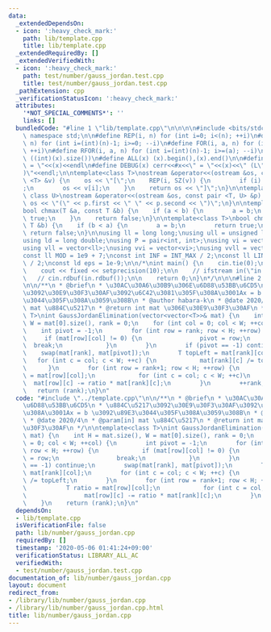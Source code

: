 ```yaml
---
data:
  _extendedDependsOn:
  - icon: ':heavy_check_mark:'
    path: lib/template.cpp
    title: lib/template.cpp
  _extendedRequiredBy: []
  _extendedVerifiedWith:
  - icon: ':heavy_check_mark:'
    path: test/number/gauss_jordan.test.cpp
    title: test/number/gauss_jordan.test.cpp
  _pathExtension: cpp
  _verificationStatusIcon: ':heavy_check_mark:'
  attributes:
    '*NOT_SPECIAL_COMMENTS*': ''
    links: []
  bundledCode: "#line 1 \"lib/template.cpp\"\n\n\n\n#include <bits/stdc++.h>\n\nusing\
    \ namespace std;\n\n#define REP(i, n) for (int i=0; i<(n); ++i)\n#define RREP(i,\
    \ n) for (int i=(int)(n)-1; i>=0; --i)\n#define FOR(i, a, n) for (int i=(a); i<(n);\
    \ ++i)\n#define RFOR(i, a, n) for (int i=(int)(n)-1; i>=(a); --i)\n\n#define SZ(x)\
    \ ((int)(x).size())\n#define ALL(x) (x).begin(),(x).end()\n\n#define DUMP(x) cerr<<#x<<\"\
    \ = \"<<(x)<<endl\n#define DEBUG(x) cerr<<#x<<\" = \"<<(x)<<\" (L\"<<__LINE__<<\"\
    )\"<<endl;\n\ntemplate<class T>\nostream &operator<<(ostream &os, const vector\
    \ <T> &v) {\n    os << \"[\";\n    REP(i, SZ(v)) {\n        if (i) os << \", \"\
    ;\n        os << v[i];\n    }\n    return os << \"]\";\n}\n\ntemplate<class T,\
    \ class U>\nostream &operator<<(ostream &os, const pair <T, U> &p) {\n    return\
    \ os << \"(\" << p.first << \" \" << p.second << \")\";\n}\n\ntemplate<class T>\n\
    bool chmax(T &a, const T &b) {\n    if (a < b) {\n        a = b;\n        return\
    \ true;\n    }\n    return false;\n}\n\ntemplate<class T>\nbool chmin(T &a, const\
    \ T &b) {\n    if (b < a) {\n        a = b;\n        return true;\n    }\n   \
    \ return false;\n}\n\nusing ll = long long;\nusing ull = unsigned long long;\n\
    using ld = long double;\nusing P = pair<int, int>;\nusing vi = vector<int>;\n\
    using vll = vector<ll>;\nusing vvi = vector<vi>;\nusing vvll = vector<vll>;\n\n\
    const ll MOD = 1e9 + 7;\nconst int INF = INT_MAX / 2;\nconst ll LINF = LLONG_MAX\
    \ / 2;\nconst ld eps = 1e-9;\n\n/*\nint main() {\n    cin.tie(0);\n    ios::sync_with_stdio(false);\n\
    \    cout << fixed << setprecision(10);\n\n    // ifstream in(\"in.txt\");\n \
    \   // cin.rdbuf(in.rdbuf());\n\n    return 0;\n}\n*/\n\n\n#line 2 \"lib/number/gauss_jordan.cpp\"\
    \n\n/**\n * @brief\n * \u30AC\u30A6\u30B9\u306E\u6D88\u53BB\u6CD5\n * \u884C\u5217\
    \u3092\u30E9\u30F3\u30AF\u3092\u6C42\u3081\u305F\u308A\u3001Ax = b \u3092\u89E3\
    \u3044\u305F\u308A\u3059\u308B\n * @author habara-k\n * @date 2020/4\n * @param[in]\
    \ mat \u884C\u5217\n * @return int mat \u306E\u30E9\u30F3\u30AF\n */\n\ntemplate<class\
    \ T>\nint GaussJordanElimination(vector<vector<T>>& mat) {\n    int H = mat.size(),\
    \ W = mat[0].size(), rank = 0;\n    for (int col = 0; col < W; ++col) {\n    \
    \    int pivot = -1;\n        for (int row = rank; row < H; ++row) {\n       \
    \     if (mat[row][col] != 0) {\n                pivot = row;\n              \
    \  break;\n            }\n        }\n        if (pivot == -1) continue;\n    \
    \    swap(mat[rank], mat[pivot]);\n        T topLeft = mat[rank][col];\n     \
    \   for (int c = col; c < W; ++c) {\n            mat[rank][c] /= topLeft;\n  \
    \      }\n        for (int row = rank+1; row < H; ++row) {\n            T ratio\
    \ = mat[row][col];\n            for (int c = col; c < W; ++c)\n              \
    \  mat[row][c] -= ratio * mat[rank][c];\n        }\n        ++rank;\n    }\n \
    \   return (rank);\n}\n"
  code: "#include \"../template.cpp\"\n\n/**\n * @brief\n * \u30AC\u30A6\u30B9\u306E\
    \u6D88\u53BB\u6CD5\n * \u884C\u5217\u3092\u30E9\u30F3\u30AF\u3092\u6C42\u3081\u305F\
    \u308A\u3001Ax = b \u3092\u89E3\u3044\u305F\u308A\u3059\u308B\n * @author habara-k\n\
    \ * @date 2020/4\n * @param[in] mat \u884C\u5217\n * @return int mat \u306E\u30E9\
    \u30F3\u30AF\n */\n\ntemplate<class T>\nint GaussJordanElimination(vector<vector<T>>&\
    \ mat) {\n    int H = mat.size(), W = mat[0].size(), rank = 0;\n    for (int col\
    \ = 0; col < W; ++col) {\n        int pivot = -1;\n        for (int row = rank;\
    \ row < H; ++row) {\n            if (mat[row][col] != 0) {\n                pivot\
    \ = row;\n                break;\n            }\n        }\n        if (pivot\
    \ == -1) continue;\n        swap(mat[rank], mat[pivot]);\n        T topLeft =\
    \ mat[rank][col];\n        for (int c = col; c < W; ++c) {\n            mat[rank][c]\
    \ /= topLeft;\n        }\n        for (int row = rank+1; row < H; ++row) {\n \
    \           T ratio = mat[row][col];\n            for (int c = col; c < W; ++c)\n\
    \                mat[row][c] -= ratio * mat[rank][c];\n        }\n        ++rank;\n\
    \    }\n    return (rank);\n}\n"
  dependsOn:
  - lib/template.cpp
  isVerificationFile: false
  path: lib/number/gauss_jordan.cpp
  requiredBy: []
  timestamp: '2020-05-06 01:41:24+09:00'
  verificationStatus: LIBRARY_ALL_AC
  verifiedWith:
  - test/number/gauss_jordan.test.cpp
documentation_of: lib/number/gauss_jordan.cpp
layout: document
redirect_from:
- /library/lib/number/gauss_jordan.cpp
- /library/lib/number/gauss_jordan.cpp.html
title: lib/number/gauss_jordan.cpp
---
```


